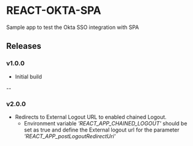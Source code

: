 # REACT-OKTA-SPA

Sample app to test the Okta SSO integration with SPA


## Releases

### v1.0.0
* Initial build

--

### v2.0.0
* Redirects to External Logout URL to enabled chained Logout.
    * Environment variable _'REACT_APP_CHAINED_LOGOUT'_ should be set as true and define the External logout url for the parameter _'REACT_APP_postLogoutRedirectUri'_